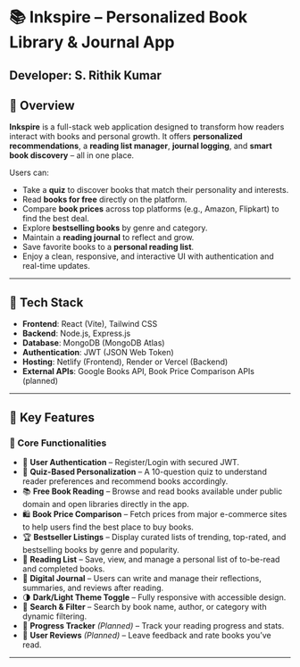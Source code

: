 # 📚 Inkspire – Personalized Book Library & Journal App

**Developer**: S. Rithik Kumar  
---

## 🌟 Overview

**Inkspire** is a full-stack web application designed to transform how readers interact with books and personal growth. It offers **personalized recommendations**, a **reading list manager**, **journal logging**, and **smart book discovery** – all in one place.

Users can:
- Take a **quiz** to discover books that match their personality and interests.
- Read **books for free** directly on the platform.
- Compare **book prices** across top platforms (e.g., Amazon, Flipkart) to find the best deal.
- Explore **bestselling books** by genre and category.
- Maintain a **reading journal** to reflect and grow.
- Save favorite books to a **personal reading list**.
- Enjoy a clean, responsive, and interactive UI with authentication and real-time updates.

---

## 🔧 Tech Stack

- **Frontend**: React (Vite), Tailwind CSS  
- **Backend**: Node.js, Express.js  
- **Database**: MongoDB (MongoDB Atlas)  
- **Authentication**: JWT (JSON Web Token)  
- **Hosting**: Netlify (Frontend), Render or Vercel (Backend)  
- **External APIs**: Google Books API, Book Price Comparison APIs (planned)

---

## 🧠 Key Features

### 📌 Core Functionalities
- 🔐 **User Authentication** – Register/Login with secured JWT.
- 🧠 **Quiz-Based Personalization** – A 10-question quiz to understand reader preferences and recommend books accordingly.
- 📚 **Free Book Reading** – Browse and read books available under public domain and open libraries directly in the app.
- 🛍️ **Book Price Comparison** – Fetch prices from major e-commerce sites to help users find the best place to buy books.
- 🏆 **Bestseller Listings** – Display curated lists of trending, top-rated, and bestselling books by genre and popularity.
- 📖 **Reading List** – Save, view, and manage a personal list of to-be-read and completed books.
- 📝 **Digital Journal** – Users can write and manage their reflections, summaries, and reviews after reading.
- 🌗 **Dark/Light Theme Toggle** – Fully responsive with accessible design.
- 🔎 **Search & Filter** – Search by book name, author, or category with dynamic filtering.
- 🎯 **Progress Tracker** *(Planned)* – Track your reading progress and stats.
- 💬 **User Reviews** *(Planned)* – Leave feedback and rate books you’ve read.

---